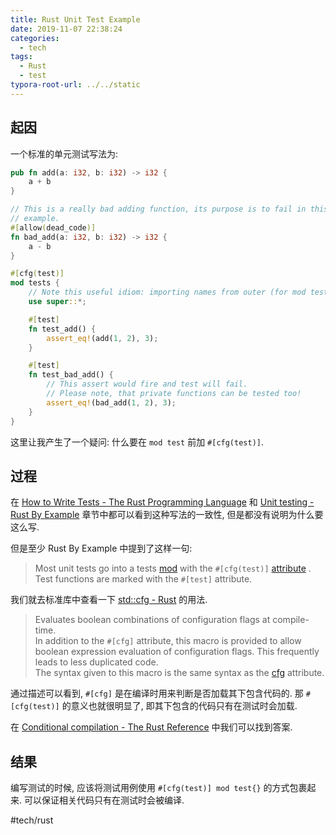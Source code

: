 ```yaml
---
title: Rust Unit Test Example
date: 2019-11-07 22:38:24
categories:
  - tech
tags:
  - Rust
  - test
typora-root-url: ../../static
---
```

## 起因
一个标准的单元测试写法为:

```rust
pub fn add(a: i32, b: i32) -> i32 {
    a + b
}

// This is a really bad adding function, its purpose is to fail in this
// example.
#[allow(dead_code)]
fn bad_add(a: i32, b: i32) -> i32 {
    a - b
}

#[cfg(test)]
mod tests {
    // Note this useful idiom: importing names from outer (for mod tests) scope.
    use super::*;

    #[test]
    fn test_add() {
        assert_eq!(add(1, 2), 3);
    }

    #[test]
    fn test_bad_add() {
        // This assert would fire and test will fail.
        // Please note, that private functions can be tested too!
        assert_eq!(bad_add(1, 2), 3);
    }
}
```

这里让我产生了一个疑问: 什么要在 `mod test` 前加 `#[cfg(test)]`.

## 过程
在 [How to Write Tests - The Rust Programming Language](https://doc.rust-lang.org/book/ch11-01-writing-tests.html) 和 [Unit testing - Rust By Example](https://doc.rust-lang.org/rust-by-example/testing/unit_testing.html)  章节中都可以看到这种写法的一致性, 但是都没有说明为什么要这么写.

但是至少 Rust By Example 中提到了这样一句:

> Most unit tests go into a tests  [mod](https://doc.rust-lang.org/rust-by-example/mod.html)  with the `#[cfg(test)]`  [attribute](https://doc.rust-lang.org/rust-by-example/attribute.html) . Test functions are marked with the `#[test]` attribute.  

我们就去标准库中查看一下 [std::cfg - Rust](https://doc.rust-lang.org/std/macro.cfg.html) 的用法.

> Evaluates boolean combinations of configuration flags at compile-time.  
> In addition to the `#[cfg]` attribute, this macro is provided to allow boolean expression evaluation of configuration flags. This frequently leads to less duplicated code.  
> The syntax given to this macro is the same syntax as the  [cfg](https://doc.rust-lang.org/reference/conditional-compilation.html#the-cfg-attribute)  attribute.  

通过描述可以看到, `#[cfg]` 是在编译时用来判断是否加载其下包含代码的. 那 `#[cfg(test)]` 的意义也就很明显了, 即其下包含的代码只有在测试时会加载.

在 [Conditional compilation - The Rust Reference](https://doc.rust-lang.org/reference/conditional-compilation.html#test) 中我们可以找到答案.

## 结果
编写测试的时候, 应该将测试用例使用 `#[cfg(test)] mod test{}` 的方式包裹起来. 可以保证相关代码只有在测试时会被编译.

#tech/rust
